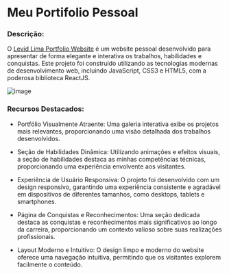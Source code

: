 
# Meu Portifolio Pessoal

### Descrição:
O [Levid Lima Portfolio Website](https://levidlimawebportfolio.vercel.app/) é um website pessoal desenvolvido para apresentar de forma elegante e interativa os trabalhos, habilidades e conquistas. Este projeto foi construído utilizando as tecnologias modernas de desenvolvimento web, incluindo JavaScript, CSS3 e HTML5, com a poderosa biblioteca ReactJS.

![image](https://github.com/DEVLevid/my-portfolio/assets/120687641/89c2dcd9-2afc-43c0-8b31-18e189bfb80d)

### Recursos Destacados:

- Portfólio Visualmente Atraente: Uma galeria interativa exibe os projetos mais relevantes, proporcionando uma visão detalhada dos trabalhos desenvolvidos.

- Seção de Habilidades Dinâmica: Utilizando animações e efeitos visuais, a seção de habilidades destaca as minhas competências técnicas, proporcionando uma experiência envolvente aos visitantes.

- Experiência de Usuário Responsiva: O projeto foi desenvolvido com um design responsivo, garantindo uma experiência consistente e agradável em dispositivos de diferentes tamanhos, como desktops, tablets e smartphones.

- Página de Conquistas e Reconhecimentos: Uma seção dedicada destaca as conquistas e reconhecimentos mais significativos ao longo da carreira, proporcionando um contexto valioso sobre suas realizações profissionais.

- Layout Moderno e Intuitivo: O design limpo e moderno do website oferece uma navegação intuitiva, permitindo que os visitantes explorem facilmente o conteúdo.

